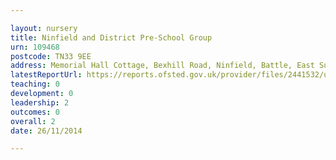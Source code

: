 ```yaml
---

layout: nursery
title: Ninfield and District Pre-School Group
urn: 109468
postcode: TN33 9EE
address: Memorial Hall Cottage, Bexhill Road, Ninfield, Battle, East Sussex, TN33 9EE
latestReportUrl: https://reports.ofsted.gov.uk/provider/files/2441532/urn/109468.pdf
teaching: 0
development: 0
leadership: 2
outcomes: 0
overall: 2
date: 26/11/2014

---
```

